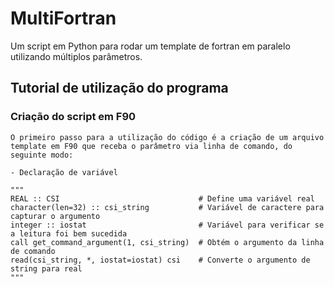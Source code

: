 # MultiFortran
Um script em Python para rodar um template de fortran em paralelo utilizando múltiplos parâmetros.

## Tutorial de utilização do programa

###  Criação do script em F90
    
    O primeiro passo para a utilização do código é a criação de um arquivo
    template em F90 que receba o parâmetro via linha de comando, do seguinte modo:

    - Declaração de variável

    """
    REAL :: CSI                               # Define uma variável real
    character(len=32) :: csi_string           # Variável de caractere para capturar o argumento
    integer :: iostat                         # Variável para verificar se a leitura foi bem sucedida
    call get_command_argument(1, csi_string)  # Obtém o argumento da linha de comando
    read(csi_string, *, iostat=iostat) csi    # Converte o argumento de string para real
    """
